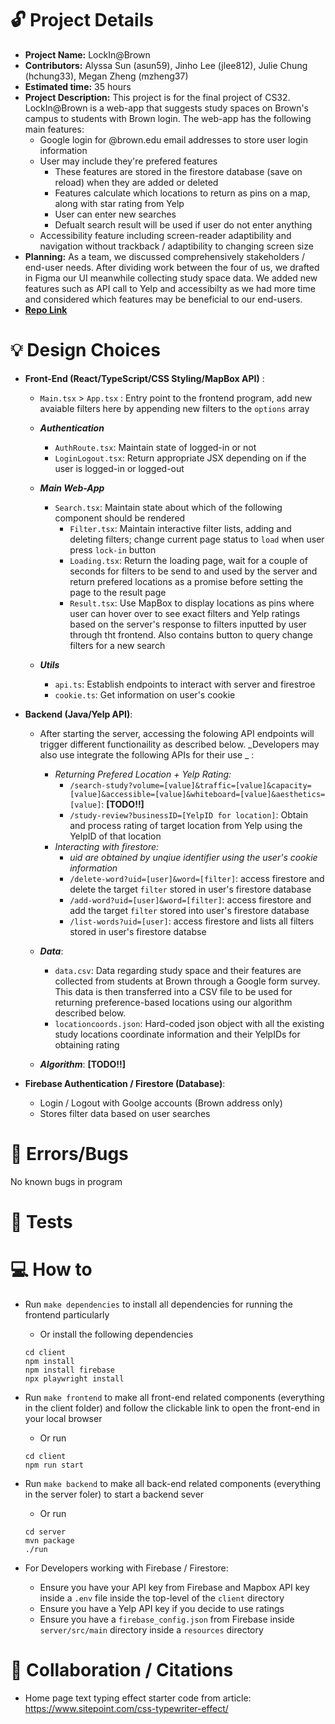 # 🔓 Project Details

- **Project Name:** LockIn@Brown 
- **Contributors:** Alyssa Sun (asun59), Jinho Lee (jlee812), Julie Chung (hchung33), Megan Zheng (mzheng37)
- **Estimated time:** 35 hours
- **Project Description:** This project is for the final project of CS32. LockIn@Brown is a web-app that suggests study spaces on Brown's campus to students with Brown login. The web-app has the following main features:  
  - Google login for @brown.edu email addresses to store user login information 
  - User may include they're prefered features
    - These features are stored in the firestore database (save on reload) when they are added or deleted 
    - Features calculate which locations to return as pins on a map, along with star rating from Yelp 
    - User can enter new searches
    - Defualt search result will be used if user do not enter anything 
  - Accessibility feature including screen-reader adaptibility and navigation without trackback / adaptibility to changing screen size
- **Planning:** As a team, we discussed comprehensively stakeholders / end-user needs. After dividing work between the four of us, we drafted in Figma our UI meanwhile collecting study space data. We added new features such as API call to Yelp and accessibilty as we had more time and considered which features may be beneficial to our end-users. 
- **[Repo Link](https://github.com/cs0320-s24/term-project-jlee812-asun59-mzheng37-hchung33)**

# 💡 Design Choices

- **Front-End (React/TypeScript/CSS Styling/MapBox API)** :
  - `Main.tsx` > `App.tsx` : Entry point to the frontend program, add new avaiable filters here by appending new filters to the `options` array
  - ***Authentication***
    - `AuthRoute.tsx`: Maintain state of logged-in or not 
    - `LoginLogout.tsx`: Return appropriate JSX depending on if the user is logged-in or logged-out 

  - ***Main Web-App***
    - `Search.tsx`: Maintain state about which of the following component should be rendered 
      - `Filter.tsx`: Maintain interactive filter lists, adding and deleting filters; change current page status to `load` when user press `lock-in` button 
      - `Loading.tsx`: Return the loading page, wait for a couple of seconds for filters to be send to and used by the server and return prefered locations as a promise before setting the page to the result page
      - `Result.tsx`: Use MapBox to display locations as pins where user can hover over to see exact filters and Yelp ratings based on the server's response to filters inputted by user through tht frontend. Also contains button to query change filters for a new search
  
  - ***Utils***
    - `api.ts`: Establish endpoints to interact with server and firestroe 
    - `cookie.ts`: Get information on user's cookie 
 
- **Backend (Java/Yelp API)**:
  - After starting the server, accessing the folowing API endpoints will trigger different functionaility as described below. _Developers may also use integrate the following APIs for their use _ :
    - _Returning Prefered Location + Yelp Rating:_
      - `/search-study?volume=[value]&traffic=[value]&capacity=[value]&accessible=[value]&whiteboard=[value]&aesthetics=[value]`: **[TODO!!]**
      - `/study-review?businessID=[YelpID for location]`: Obtain and process rating of target location from Yelp using the YelpID of that location 
    - _Interacting with firestore:_
      - _uid are obtained by unqiue identifier using the user's cookie information_
      - `/delete-word?uid=[user]&word=[filter]`: access firestore and delete the target `filter` stored in user's firestore database
      - `/add-word?uid=[user]&word=[filter]`: access firestore and add the target `filter` stored into user's firestore database
      - `/list-words?uid=[user]`: access firestore and lists all filters stored in user's firestore databse
        
  - ***Data***:
    - `data.csv`: Data regarding study space and their features are collected from students at Brown through a Google form survey. This data is then transferred into a CSV file to be used for returning preference-based locations using our algorithm described below.
    - `locationcoords.json`: Hard-coded json object with all the existing study locations coordinate information and their YelpIDs for obtaining rating 
  - ***Algorithm***: **[TODO!!]**
 
- **Firebase Authentication / Firestore (Database)**:
  - Login / Logout with Goolge accounts (Brown address only) 
  - Stores filter data based on user searches 

# 🐛 Errors/Bugs

No known bugs in program 

# 🧪 Tests

# 💻 How to

- Run `make dependencies` to install all dependencies for running the frontend particularly
  - Or install the following dependencies
  ```
  cd client
  npm install
  npm install firebase
  npx playwright install
  ```
- Run `make frontend` to make all front-end related components (everything in the client folder) and follow the clickable link to open the front-end in your local browser
  - Or run
  ```
  cd client
  npm run start
  ```
- Run `make backend` to make all back-end related components (everything in the server foler) to start a backend sever

  - Or run

  ```
  cd server
  mvn package
  ./run
  ```

- For Developers working with Firebase / Firestore:
  - Ensure you have your API key from Firebase and Mapbox API key inside a `.env` file inside the top-level of the `client` directory
  - Ensure you have a Yelp API key if you decide to use ratings 
  - Ensure you have a `firebase_config.json` from Firebase inside `server/src/main` directory inside a `resources` directory

# 🤝 Collaboration / Citations 
- Home page text typing effect starter code from article: https://www.sitepoint.com/css-typewriter-effect/

